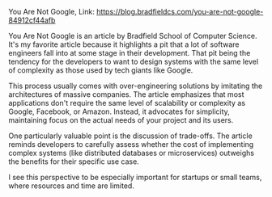 You Are Not Google, Link: https://blog.bradfieldcs.com/you-are-not-google-84912cf44afb

You Are Not Google is an article by Bradfield School of Computer Science. It's my favorite article because it  highlights a pit that a lot of software engineers fall into at some stage in their development. That pit being the tendency for the developers to want to design systems with the same level of complexity as those used by tech giants like Google. 

This process usually comes with over-engineering solutions by imitating the architectures of massive companies. The article emphasizes that most applications don't require the same level of scalability or complexity as Google, Facebook, or Amazon. Instead, it advocates for simplicity, maintaining focus on the actual needs of your project and its users.

One particularly valuable point is the discussion of trade-offs. The article reminds developers to carefully assess whether the cost of implementing complex systems (like distributed databases or microservices) outweighs the benefits for their specific use case. 

I see this perspective to be especially important for startups or small teams, where resources and time are limited.

